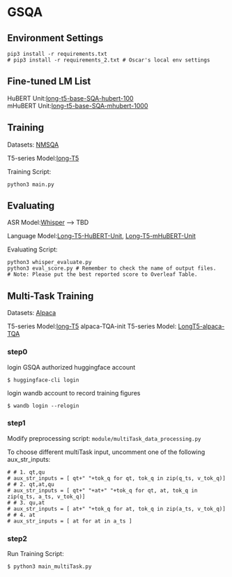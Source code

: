 # GSQA

## Environment Settings
```
pip3 install -r requirements.txt
# pip3 install -r requirements_2.txt # Oscar's local env settings
```


## Fine-tuned LM List
HuBERT Unit:[long-t5-base-SQA-hubert-100](https://huggingface.co/Oscarshih/long-t5-base-SQA)  
mHuBERT Unit:[long-t5-base-SQA-mhubert-1000](https://huggingface.co/voidful/long-t5-base-SQA-mhubert-1000)  


## Training
Datasets: [NMSQA](https://huggingface.co/datasets/voidful/NMSQA-CODE)

T5-series Model:[long-T5](https://huggingface.co/voidful/long-t5-encodec-tglobal-base/tree/main)

<!-- LLaMA Model:[LLaMA v2]() -->

Training Script:
```bash=
python3 main.py
```

## Evaluating
ASR Model:[Whisper]() --> TBD

Language Model:[Long-T5-HuBERT-Unit](https://huggingface.co/Oscarshih/long-t5-base-SQA), [Long-T5-mHuBERT-Unit](https://huggingface.co/voidful/long-t5-base-SQA-mhubert-1000)

Evaluating Script:
```
python3 whisper_evaluate.py 
python3 eval_score.py # Remember to check the name of output files.
# Note: Please put the best reported score to Overleaf Table.
```


## Multi-Task Training
Datasets: [Alpaca](https://huggingface.co/datasets/GSQA/speech-alpaca-gpt4-unit)

T5-series Model:[long-T5](https://huggingface.co/voidful/long-t5-encodec-tglobal-base/tree/main)
alpaca-TQA-init T5-series Model: [LongT5-alpaca-TQA](https://huggingface.co/GSQA/LongT5-alpaca-TQA)

### step0
login GSQA authorized huggingface account
```
$ huggingface-cli login
```
login wandb account to record training figures
```
$ wandb login --relogin
```

### step1
Modify preprocessing script: `module/multiTask_data_processing.py`

To choose different multiTask input, uncomment one of the following aux_str_inputs: 
```
# # 1. qt,qu
# aux_str_inputs = [ qt+" "+tok_q for qt, tok_q in zip(q_ts, v_tok_q)]
# # 2. qt,at,qu
# aux_str_inputs = [ qt+" "+at+" "+tok_q for qt, at, tok_q in zip(q_ts, a_ts, v_tok_q)]
# # 3. qu,at
# aux_str_inputs = [ at+" "+tok_q for at, tok_q in zip(a_ts, v_tok_q)]
# # 4. at
# aux_str_inputs = [ at for at in a_ts ]
```

### step2
Run Training Script:
```bash=
$ python3 main_multiTask.py